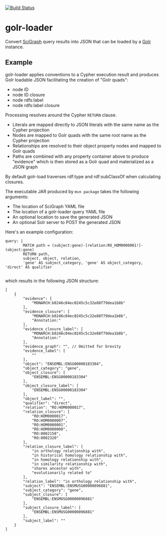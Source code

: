 [![Build Status](https://travis-ci.org/SciGraph/golr-loader.svg?branch=master)](https://travis-ci.org/SciGraph/golr-loader)

# golr-loader

Convert [SciGraph](https://github.com/SciGraph/SciGraph) query results into JSON 
that can be loaded by a [Golr](http://wiki.geneontology.org/index.php/GOlr) instance.

## Example

golr-loader applies conventions to a Cypher execution result and produces Golr loadable JSON facilitating the creation of "Golr quads": 

* node ID
* node ID closure 
* node rdfs:label 
* node rdfs:label closure

Processing resolves around the Cypher `RETURN` clause. 

* Literals are mapped directly to JSON literals with the same name as the Cypher projection
* Nodes are mapped to Golr quads with the same root name as the Cypher projection
* Relationships are resolved to their object property nodes and mapped to Golr quads
* Paths are combined with any property container above to produce "evidence" which is then stored as a Golr quad and materialized as a JSON graph

By default golr-load traverses rdf:type and rdf:subClassOf when calculating closures.

The executable JAR produced by `mvn package` takes the following arguments:

* The location of SciGraph YAML file
* The location of a golr-loader query YAML file
* An optional location to save the generated JSON  
* An optional Solr server to POST the generated JSON

Here's an example configuration:

````
query: |
        MATCH path = (subject:gene)-[relation:RO_HOM0000001!]-(object:gene) 
        RETURN path, 
        subject, object, relation, 
        'gene' AS subject_category, 'gene' AS object_category, 'direct' AS qualifier
  
````

which results in the following JSON structure:

````
[
    {
        "evidence": [
            "MONARCH:b0246c04ec0245c5c32e88f79dea1b8b"
        ],
        "evidence_closure": [
            "MONARCH:b0246c04ec0245c5c32e88f79dea1b8b",
            "Annotation:"
        ],
        "evidence_closure_label": [
            "MONARCH:b0246c04ec0245c5c32e88f79dea1b8b",
            "Annotation:"
        ],
        "evidence_graph": "", // Omitted for brevity
        "evidence_label": [
            ""
        ],
        "object": "ENSEMBL:ENSG00000183304",
        "object_category": "gene",
        "object_closure": [
            "ENSEMBL:ENSG00000183304"
        ],
        "object_closure_label": [
            "ENSEMBL:ENSG00000183304"
        ],
        "object_label": "",
        "qualifier": "direct",
        "relation": "RO:HOM0000017",
        "relation_closure": [
            "RO:HOM0000017",
            "RO:HOM0000007",
            "RO:HOM0000001",
            "RO:HOM0000000",
            "RO:0002158",
            "RO:0002320"
        ],
        "relation_closure_label": [
            "in orthology relationship with",
            "in historical homology relationship with",
            "in homology relationship with",
            "in similarity relationship with",
            "shares ancestor with",
            "evolutionarily related to"
        ],
        "relation_label": "in orthology relationship with",
        "subject": "ENSEMBL:ENSMUSG00000096881",
        "subject_category": "gene",
        "subject_closure": [
            "ENSEMBL:ENSMUSG00000096881"
        ],
        "subject_closure_label": [
            "ENSEMBL:ENSMUSG00000096881"
        ],
        "subject_label": ""
    }
]
````



